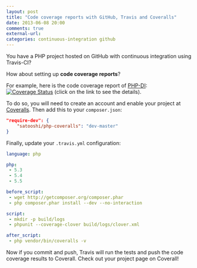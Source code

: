 ```yaml
---
layout: post
title: "Code coverage reports with GitHub, Travis and Coveralls"
date: 2013-06-08 20:00
comments: true
external-url:
categories: continuous-integration github
---
```


You have a PHP project hosted on GitHub with continuous integration using Travis-CI?

How about setting up **code coverage reports**?

For example, here is the code coverage report of [PHP-DI](http://mnapoli.github.io/PHP-DI/): [![Coverage Status](https://coveralls.io/repos/mnapoli/PHP-DI/badge.png?branch=master)](https://coveralls.io/r/mnapoli/PHP-DI?branch=master) (click on the link to see the details).

<!-- more -->

To do so, you will need to create an account and enable your project at [Coveralls](https://coveralls.io/). Then add this to your `composer.json`:

```json
"require-dev": {
    "satooshi/php-coveralls": "dev-master"
}
```

Finally, update your `.travis.yml` configuration:

```yaml
language: php

php:
 - 5.3
 - 5.4
 - 5.5

before_script:
 - wget http://getcomposer.org/composer.phar
 - php composer.phar install --dev --no-interaction

script:
 - mkdir -p build/logs
 - phpunit --coverage-clover build/logs/clover.xml

after_script:
 - php vendor/bin/coveralls -v
```

Now if you commit and push, Travis will run the tests and push the code coverage results to Coverall. Check out your project page on Coverall!
